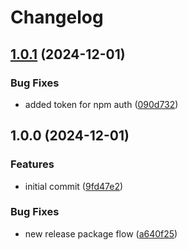 # Changelog

## [1.0.1](https://github.com/ubiquity/ethers-decode-error/compare/v1.0.0...v1.0.1) (2024-12-01)


### Bug Fixes

* added token for npm auth ([090d732](https://github.com/ubiquity/ethers-decode-error/commit/090d73261095bfc00590ebfd98cb47434c6fe207))

## 1.0.0 (2024-12-01)


### Features

* initial commit ([9fd47e2](https://github.com/ubiquity/ethers-decode-error/commit/9fd47e20aae2ea21ecd7b915f44272e5533b26ce))


### Bug Fixes

* new release package flow ([a640f25](https://github.com/ubiquity/ethers-decode-error/commit/a640f25306adc080fd70132013dc46e3c82510dc))
